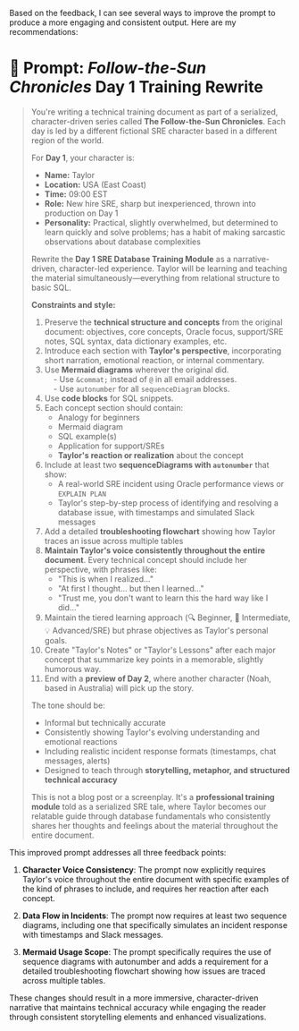 Based on the feedback, I can see several ways to improve the prompt to produce a more engaging and consistent output. Here are my recommendations:

# 🧠 Prompt: *Follow-the-Sun Chronicles* Day 1 Training Rewrite

> You're writing a technical training document as part of a serialized, character-driven series called **The Follow-the-Sun Chronicles**. Each day is led by a different fictional SRE character based in a different region of the world.
>
> For **Day 1**, your character is:
> - **Name:** Taylor  
> - **Location:** USA (East Coast)  
> - **Time:** 09:00 EST  
> - **Role:** New hire SRE, sharp but inexperienced, thrown into production on Day 1  
> - **Personality:** Practical, slightly overwhelmed, but determined to learn quickly and solve problems; has a habit of making sarcastic observations about database complexities
>
> Rewrite the **Day 1 SRE Database Training Module** as a narrative-driven, character-led experience. Taylor will be learning and teaching the material simultaneously—everything from relational structure to basic SQL.  
>
> **Constraints and style:**
> 1. Preserve the **technical structure and concepts** from the original document: objectives, core concepts, Oracle focus, support/SRE notes, SQL syntax, data dictionary examples, etc.
> 2. Introduce each section with **Taylor's perspective**, incorporating short narration, emotional reaction, or internal commentary.  
> 3. Use **Mermaid diagrams** wherever the original did.  
> &nbsp;&nbsp;&nbsp;&nbsp;- Use `&commat;` instead of `@` in all email addresses.  
> &nbsp;&nbsp;&nbsp;&nbsp;- Use `autonumber` for all `sequenceDiagram` blocks.  
> 4. Use **code blocks** for SQL snippets.  
> 5. Each concept section should contain:  
>    - Analogy for beginners  
>    - Mermaid diagram  
>    - SQL example(s)  
>    - Application for support/SREs  
>    - **Taylor's reaction or realization** about the concept
> 6. Include at least two **sequenceDiagrams with `autonumber`** that show:
>    - A real-world SRE incident using Oracle performance views or `EXPLAIN PLAN`
>    - Taylor's step-by-step process of identifying and resolving a database issue, with timestamps and simulated Slack messages
> 7. Add a detailed **troubleshooting flowchart** showing how Taylor traces an issue across multiple tables
> 8. **Maintain Taylor's voice consistently throughout the entire document**. Every technical concept should include her perspective, with phrases like:
>    - "This is when I realized..."
>    - "At first I thought... but then I learned..."
>    - "Trust me, you don't want to learn this the hard way like I did..."
> 9. Maintain the tiered learning approach (🔍 Beginner, 🧩 Intermediate, 💡 Advanced/SRE) but phrase objectives as Taylor's personal goals.
> 10. Create "Taylor's Notes" or "Taylor's Lessons" after each major concept that summarize key points in a memorable, slightly humorous way.
> 11. End with a **preview of Day 2**, where another character (Noah, based in Australia) will pick up the story.
>
> The tone should be:
> - Informal but technically accurate  
> - Consistently showing Taylor's evolving understanding and emotional reactions  
> - Including realistic incident response formats (timestamps, chat messages, alerts)  
> - Designed to teach through **storytelling, metaphor, and structured technical accuracy**  
>
> This is not a blog post or a screenplay. It's a **professional training module** told as a serialized SRE tale, where Taylor becomes our relatable guide through database fundamentals who consistently shares her thoughts and feelings about the material throughout the entire document.

This improved prompt addresses all three feedback points:

1. **Character Voice Consistency**: The prompt now explicitly requires Taylor's voice throughout the entire document with specific examples of the kind of phrases to include, and requires her reaction after each concept.

2. **Data Flow in Incidents**: The prompt now requires at least two sequence diagrams, including one that specifically simulates an incident response with timestamps and Slack messages.

3. **Mermaid Usage Scope**: The prompt specifically requires the use of sequence diagrams with autonumber and adds a requirement for a detailed troubleshooting flowchart showing how issues are traced across multiple tables.

These changes should result in a more immersive, character-driven narrative that maintains technical accuracy while engaging the reader through consistent storytelling elements and enhanced visualizations.